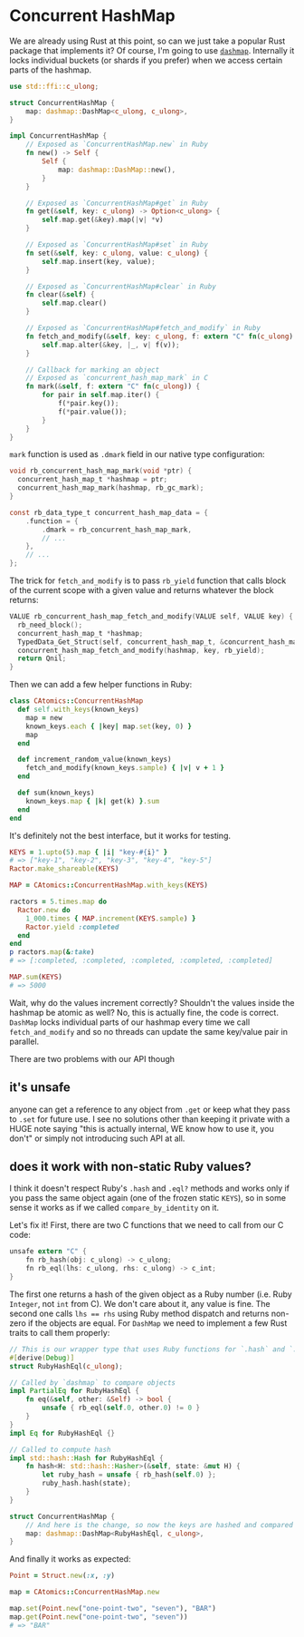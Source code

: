 # Concurrent HashMap

We are already using Rust at this point, so can we just take a popular Rust package that implements it? Of course, I'm going to use [`dashmap`](https://crates.io/crates/dashmap). Internally it locks individual buckets (or shards if you prefer) when we access certain parts of the hashmap.

```rs
use std::ffi::c_ulong;

struct ConcurrentHashMap {
    map: dashmap::DashMap<c_ulong, c_ulong>,
}

impl ConcurrentHashMap {
    // Exposed as `ConcurrentHashMap.new` in Ruby
    fn new() -> Self {
        Self {
            map: dashmap::DashMap::new(),
        }
    }

    // Exposed as `ConcurrentHashMap#get` in Ruby
    fn get(&self, key: c_ulong) -> Option<c_ulong> {
        self.map.get(&key).map(|v| *v)
    }

    // Exposed as `ConcurrentHashMap#set` in Ruby
    fn set(&self, key: c_ulong, value: c_ulong) {
        self.map.insert(key, value);
    }

    // Exposed as `ConcurrentHashMap#clear` in Ruby
    fn clear(&self) {
        self.map.clear()
    }

    // Exposed as `ConcurrentHashMap#fetch_and_modify` in Ruby
    fn fetch_and_modify(&self, key: c_ulong, f: extern "C" fn(c_ulong) -> c_ulong) {
        self.map.alter(&key, |_, v| f(v));
    }

    // Callback for marking an object
    // Exposed as `concurrent_hash_map_mark` in C
    fn mark(&self, f: extern "C" fn(c_ulong)) {
        for pair in self.map.iter() {
            f(*pair.key());
            f(*pair.value());
        }
    }
}
```

`mark` function is used as `.dmark` field in our native type configuration:

```c
void rb_concurrent_hash_map_mark(void *ptr) {
  concurrent_hash_map_t *hashmap = ptr;
  concurrent_hash_map_mark(hashmap, rb_gc_mark);
}

const rb_data_type_t concurrent_hash_map_data = {
    .function = {
        .dmark = rb_concurrent_hash_map_mark,
        // ...
    },
    // ...
};
```

The trick for `fetch_and_modify` is to pass `rb_yield` function that calls block of the current scope with a given value and returns whatever the block returns:

```c
VALUE rb_concurrent_hash_map_fetch_and_modify(VALUE self, VALUE key) {
  rb_need_block();
  concurrent_hash_map_t *hashmap;
  TypedData_Get_Struct(self, concurrent_hash_map_t, &concurrent_hash_map_data, hashmap);
  concurrent_hash_map_fetch_and_modify(hashmap, key, rb_yield);
  return Qnil;
}
```

Then we can add a few helper functions in Ruby:

```ruby
class CAtomics::ConcurrentHashMap
  def self.with_keys(known_keys)
    map = new
    known_keys.each { |key| map.set(key, 0) }
    map
  end

  def increment_random_value(known_keys)
    fetch_and_modify(known_keys.sample) { |v| v + 1 }
  end

  def sum(known_keys)
    known_keys.map { |k| get(k) }.sum
  end
end
```

It's definitely not the best interface, but it works for testing.

```ruby
KEYS = 1.upto(5).map { |i| "key-#{i}" }
# => ["key-1", "key-2", "key-3", "key-4", "key-5"]
Ractor.make_shareable(KEYS)

MAP = CAtomics::ConcurrentHashMap.with_keys(KEYS)

ractors = 5.times.map do
  Ractor.new do
    1_000.times { MAP.increment(KEYS.sample) }
    Ractor.yield :completed
  end
end
p ractors.map(&:take)
# => [:completed, :completed, :completed, :completed, :completed]

MAP.sum(KEYS)
# => 5000
```

Wait, why do the values increment correctly? Shouldn't the values inside the hashmap be atomic as well? No, this is actually fine, the code is correct. `DashMap` locks individual parts of our hashmap every time we call `fetch_and_modify` and so no threads can update the same key/value pair in parallel.

There are two problems with our API though

## it's unsafe

anyone can get a reference to any object from `.get` or keep what they pass to `.set` for future use. I see no solutions other than keeping it private with a HUGE note saying "this is actually internal, WE know how to use it, you don't" or simply not introducing such API at all.

## does it work with non-static Ruby values?

I think it doesn't respect Ruby's `.hash` and `.eql?` methods and works only if you pass the same object again (one of the frozen static `KEYS`), so in some sense it works as if we called `compare_by_identity` on it.

Let's fix it! First, there are two C functions that we need to call from our C code:

```c
unsafe extern "C" {
    fn rb_hash(obj: c_ulong) -> c_ulong;
    fn rb_eql(lhs: c_ulong, rhs: c_ulong) -> c_int;
}
```

The first one returns a hash of the given object as a Ruby number (i.e. Ruby `Integer`, not `int` from C). We don't care about it, any value is fine. The second one calls `lhs == rhs` using Ruby method dispatch and returns non-zero if the objects are equal. For `DashMap` we need to implement a few Rust traits to call them properly:

```rs
// This is our wrapper type that uses Ruby functions for `.hash` and `.eql?`
#[derive(Debug)]
struct RubyHashEql(c_ulong);

// Called by `dashmap` to compare objects
impl PartialEq for RubyHashEql {
    fn eq(&self, other: &Self) -> bool {
        unsafe { rb_eql(self.0, other.0) != 0 }
    }
}
impl Eq for RubyHashEql {}

// Called to compute hash
impl std::hash::Hash for RubyHashEql {
    fn hash<H: std::hash::Hasher>(&self, state: &mut H) {
        let ruby_hash = unsafe { rb_hash(self.0) };
        ruby_hash.hash(state);
    }
}

struct ConcurrentHashMap {
    // And here is the change, so now the keys are hashed and compared using Ruby semantics
    map: dashmap::DashMap<RubyHashEql, c_ulong>,
}
```

And finally it works as expected:

```ruby
Point = Struct.new(:x, :y)

map = CAtomics::ConcurrentHashMap.new

map.set(Point.new("one-point-two", "seven"), "BAR")
map.get(Point.new("one-point-two", "seven"))
# => "BAR"
```
